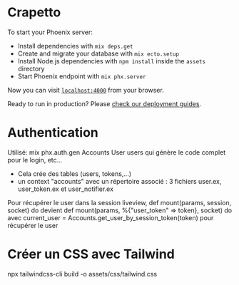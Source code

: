# Crapetto

To start your Phoenix server:

  * Install dependencies with `mix deps.get`
  * Create and migrate your database with `mix ecto.setup`
  * Install Node.js dependencies with `npm install` inside the `assets` directory
  * Start Phoenix endpoint with `mix phx.server`

Now you can visit [`localhost:4000`](http://localhost:4000) from your browser.

Ready to run in production? Please [check our deployment guides](https://hexdocs.pm/phoenix/deployment.html).

# Authentication

Utilisé: mix phx.auth.gen Accounts User users
qui génère le code complet pour le login, etc...
- Cela crée des tables (users, tokens,...)
- un context "accounts" avec un répertoire associé : 3 fichiers user.ex, user_token.ex et user_notifier.ex

Pour récupérer le user dans la session liveview, 
def mount(params, session, socket) do
devient
def mount(params, %{"user_token" => token}, socket) do 
avec     current_user = Accounts.get_user_by_session_token(token)
pour récupérer le user


# Créer un CSS avec Tailwind
npx tailwindcss-cli build -o assets/css/tailwind.css
